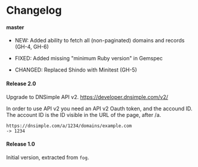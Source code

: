 # Changelog


#### master

- NEW: Added ability to fetch all (non-paginated) domains and records (GH-4, GH-6)

- FIXED: Added missing "minimum Ruby version" in Gemspec

- CHANGED: Replaced Shindo with Minitest (GH-5)


#### Release 2.0

Upgrade to DNSimple API v2.
https://developer.dnsimple.com/v2/

In order to use API v2 you need an API v2 Oauth token, and the accound ID. The account ID is the ID visible in the URL of the page, after /a.

    https://dnsimple.com/a/1234/domains/example.com
    -> 1234


#### Release 1.0

Initial version, extracted from `fog`.
